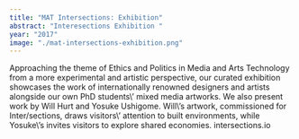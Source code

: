 ```yaml
---
title: "MAT Intersections: Exhibition"
abstract: "Interesections Exhibition "
year: "2017"
image: "./mat-intersections-exhibition.png"
---
```

Approaching the theme of Ethics and Politics in Media and Arts Technology from a more experimental and artistic perspective, our curated exhibition showcases the work of internationally renowned designers and artists alongside our own PhD students\’ mixed media artworks.
We also present work by Will Hurt and Yosuke Ushigome. Will\’s artwork, commissioned for Inter/sections, draws visitors\’ attention to built environments, while Yosuke\’s invites visitors to explore shared economies.
intersections.io